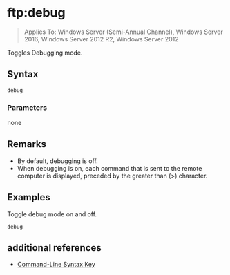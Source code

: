 # ftp:debug

>Applies To: Windows Server (Semi-Annual Channel), Windows Server 2016, Windows Server 2012 R2, Windows Server 2012

Toggles Debugging mode.   
## Syntax  
```  
debug  
```  
### Parameters  
none  
## Remarks  
-   By default, debugging is off.  
-   When debugging is on, each command that is sent to the remote computer is displayed, preceded by the greater than (>) character.  
## <a name="BKMK_Examples"></a>Examples  
Toggle debug mode on and off.  
```  
debug  
```  
## additional references  
-   [Command-Line Syntax Key](command-line-syntax-key.md)  

